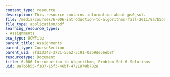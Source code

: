 ```yaml
---
content_type: resource
description: This resource contains information about ps6_sol.
file: /media/courses/6-006-introduction-to-algorithms-fall-2011/8a7b5b55f10715f346bf4721878b702e_MIT6_006F11_ps6_sol.pdf
file_type: application/pdf
learning_resource_types:
- Assignments
ocw_type: OCWFile
parent_title: Assignments
parent_type: CourseSection
parent_uid: 7fd33342-3721-55a2-5c91-0269de56eb8f
resourcetype: Document
title: 6.006 Introduction to Algorithms, Problem Set 6 Solutions
uid: 8a7b5b55-f107-15f3-46bf-4721878b702e
---
```

